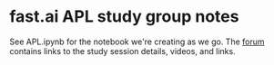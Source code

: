 # fast.ai APL study group notes

See APL.ipynb for the notebook we're creating as we go. The [forum](https://forums.fast.ai/c/array-programming/56) contains links to the study session details, videos, and links.
